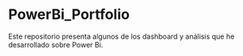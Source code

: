 # PowerBi_Portfolio
Este repositorio presenta algunos de los dashboard y análisis que he desarrollado sobre Power Bi.

